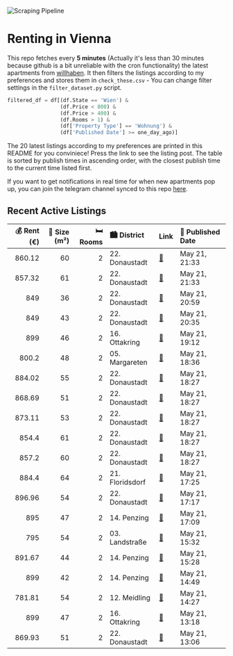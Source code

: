 ![Scraping Pipeline](https://github.com/AthomsG/renting-in-vienna/actions/workflows/run_pipeline.yml/badge.svg)


# Renting in Vienna

This repo fetches every **5 minutes** (Actually it's less than 30 minutes because github is a bit unreliable with the cron functionality) the latest apartments from [willhaben](https://www.willhaben.at/).
It then filters the listings according to my preferences and stores them in `check_these.csv` - You can change filter settings in the `filter_dataset.py` script.

```python
filtered_df = df[(df.State == 'Wien') & 
                 (df.Price < 800) &
                 (df.Price > 400) &
                 (df.Rooms > 1) &
                 (df['Property Type'] == 'Wohnung') &
                 (df['Published Date'] >= one_day_ago)]
```

The 20 latest listings according to my preferences are printed in this README for you conviniece! Press the link to see the listing post.
The table is sorted by publish times in ascending order, with the closest publish time to the current time listed first.

If you want to get notifications in real time for when new apartments pop up, you can join the telegram channel synced to this repo [here](https://t.me/+1HPAYOf5BSsyNTlk).

## Recent Active Listings

|   💰 Rent (€) |   📏 Size (m²) |   🛏️ Rooms | 🏙️ District     | Link                                                                                                                                                                                                                       | 📅 Published Date   |
|-------------:|--------------:|-----------:|:----------------|:---------------------------------------------------------------------------------------------------------------------------------------------------------------------------------------------------------------------------|:-------------------|
|       860.12 |            60 |          2 | 22. Donaustadt  | [🔗](https://www.willhaben.at/iad/immobilien/d/mietwohnungen/wien/wien-1220-donaustadt/leo-am-teich---wohnen-am-badeteich-hirschstetten-873710450/)                                                                         | May 21, 21:33      |
|       857.32 |            61 |          2 | 22. Donaustadt  | [🔗](https://www.willhaben.at/iad/immobilien/d/mietwohnungen/wien/wien-1220-donaustadt/leo-am-teich---wohnen-am-badeteich-hirschstetten-1681435685/)                                                                        | May 21, 21:33      |
|       849    |            36 |          2 | 22. Donaustadt  | [🔗](https://www.willhaben.at/iad/immobilien/d/mietwohnungen/wien/wien-1220-donaustadt/moderner-2-zimmer-wohntraum-der-keine-w%C3%BCnsche-offen-l%C3%A4sst-%21-1412614922/)                                                 | May 21, 20:59      |
|       849    |            43 |          2 | 22. Donaustadt  | [🔗](https://www.willhaben.at/iad/immobilien/d/mietwohnungen/wien/wien-1220-donaustadt/kagraner-laberl---wohnen-zum-fairen-preis%21---neubaugebiet-n%C3%A4he-u1-kagraner-platz-1610687445/)                                 | May 21, 20:35      |
|       899    |            46 |          2 | 16. Ottakring   | [🔗](https://www.willhaben.at/iad/immobilien/d/mietwohnungen/wien/wien-1160-ottakring/helle-ruhige-balkonwohnung-mit-top-anbindung-im-4.-liftstock-1362490098/)                                                             | May 21, 19:12      |
|       800.2  |            48 |          2 | 05. Margareten  | [🔗](https://www.willhaben.at/iad/immobilien/d/mietwohnungen/wien/wien-1050-margareten/modern-m%C3%B6bliertes-mietapartment---kurz-oder-langfristig-1906152750/)                                                            | May 21, 18:36      |
|       884.02 |            55 |          2 | 22. Donaustadt  | [🔗](https://www.willhaben.at/iad/immobilien/d/mietwohnungen/wien/wien-1220-donaustadt/mietkauf---leo-am-teich%21-willkommensbonus---2-monate-mietfrei%21-2116155360/)                                                      | May 21, 18:27      |
|       868.69 |            51 |          2 | 22. Donaustadt  | [🔗](https://www.willhaben.at/iad/immobilien/d/mietwohnungen/wien/wien-1220-donaustadt/mietkauf---leo-am-teich%21-willkommensbonus---2-monate-mietfrei%21-1888486411/)                                                      | May 21, 18:27      |
|       873.11 |            53 |          2 | 22. Donaustadt  | [🔗](https://www.willhaben.at/iad/immobilien/d/mietwohnungen/wien/wien-1220-donaustadt/mietkauf---leo-am-teich%21-willkommensbonus---2-monate-mietfrei%21-1057448629/)                                                      | May 21, 18:27      |
|       854.4  |            61 |          2 | 22. Donaustadt  | [🔗](https://www.willhaben.at/iad/immobilien/d/mietwohnungen/wien/wien-1220-donaustadt/mietkauf---leo-am-teich%21-willkommensbonus---2-monate-mietfrei%21-1831402204/)                                                      | May 21, 18:27      |
|       857.2  |            60 |          2 | 22. Donaustadt  | [🔗](https://www.willhaben.at/iad/immobilien/d/mietwohnungen/wien/wien-1220-donaustadt/mietkauf---leo-am-teich%21-willkommensbonus---2-monate-mietfrei%21-2026392354/)                                                      | May 21, 18:27      |
|       884.4  |            64 |          2 | 21. Floridsdorf | [🔗](https://www.willhaben.at/iad/immobilien/d/mietwohnungen/wien/wien-1210-floridsdorf/ruhige-wohnung-%28innenhof%29-auf-der-pragerstra%C3%9Fe-76-mit-loggia-%7C-kaufoption-nach-5-jahren-m%C3%B6glich-2015108638/)        | May 21, 17:25      |
|       896.96 |            54 |          2 | 22. Donaustadt  | [🔗](https://www.willhaben.at/iad/immobilien/d/mietwohnungen/wien/wien-1220-donaustadt/provisionsfreier-mietkauf-in-gretl%27s-garten%21-1323578673/)                                                                        | May 21, 17:17      |
|       895    |            47 |          2 | 14. Penzing     | [🔗](https://www.willhaben.at/iad/immobilien/d/mietwohnungen/wien/wien-1140-penzing/sonnige-ruhige-wohnung-1584655273/)                                                                                                     | May 21, 17:09      |
|       795    |            54 |          2 | 03. Landstraße  | [🔗](https://www.willhaben.at/iad/immobilien/d/mietwohnungen/wien/wien-1030-landstra%C3%9Fe/3.erdbergstrasse---provisionsfreie-charmante-2-zimmer-neubaumiete-direkt-beim-kardinal-naglplatz-2105617351/)                   | May 21, 15:32      |
|       891.67 |            44 |          2 | 14. Penzing     | [🔗](https://www.willhaben.at/iad/immobilien/d/mietwohnungen/wien/wien-1140-penzing/einziehen-und-wohlf%C3%BChlen:-lichtdurchflutete-2-zimmer-wohnung-mit-einbauk%C3%BCche-und-loggia---ab-01.06.-beziehbar%21-2102987612/) | May 21, 15:28      |
|       899    |            42 |          2 | 14. Penzing     | [🔗](https://www.willhaben.at/iad/immobilien/d/mietwohnungen/wien/wien-1140-penzing/42m%C2%B2---1.stock---13m%C2%B2-terrasse---moderne-2-zimmer-wohnung-mit-heiz--und-k%C3%BChlkombi-1797747482/)                           | May 21, 14:49      |
|       781.81 |            54 |          2 | 12. Meidling    | [🔗](https://www.willhaben.at/iad/immobilien/d/mietwohnungen/wien/wien-1120-meidling/2-zimmer-altbau-mit-guter-anbindung-920846177/)                                                                                        | May 21, 14:27      |
|       899    |            47 |          2 | 16. Ottakring   | [🔗](https://www.willhaben.at/iad/immobilien/d/mietwohnungen/wien/wien-1160-ottakring/wundersch%C3%B6ne-2-zimmerwohnung-mit-balkon-in-u-bahn-n%C3%A4he-1729833699/)                                                         | May 21, 13:18      |
|       869.93 |            51 |          2 | 22. Donaustadt  | [🔗](https://www.willhaben.at/iad/immobilien/d/mietwohnungen/wien/wien-1220-donaustadt/hochwertige-gartenwohnung-in-hirschstetten-1557963722/)                                                                              | May 21, 13:06      |

